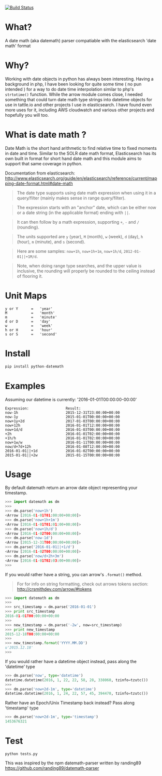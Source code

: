 [![Build Status](https://travis-ci.org/nickmaccarthy/python-datemath.svg?branch=master)](https://travis-ci.org/nickmaccarthy/python-datemath.svg?branch=master)


# What?
A date math (aka datemath) parser compatiable with the elasticsearch 'date math' format

# Why?
Working with date objects in python has always been interesting.  Having a background in php, I have been looking for quite some time ( no pun intended ) for a way to do date time interpolation similar to php's ```strtotime()``` function.  While the arrow module comes close, I needed something that could turn date math type strings into datetime objects for use in tattle.io and other projects I use in elasticsearch.  I have found even more uses for it, including AWS cloudwatch and various other projects and hopefully you will too.

# What is date math ?
Date Math is the short hand arithmetic to find relative time to fixed moments in date and time. Similar to the SOLR date math format, Elasticsearch has its own built in format for short hand date math and this module aims to support that same coverage in python.

Documentation from elasticsearch:
http://www.elasticsearch.org/guide/en/elasticsearch/reference/current/mapping-date-format.html#date-math

> The date type supports using date math expression when using it in a query/filter (mainly makes sense in range query/filter).

> The expression starts with an "anchor" date, which can be either now or a date string (in the applicable format) ending with `||`.

> It can then follow by a math expression, supporting `+`, `-` and `/` (rounding).

> The units supported are `y` (year), `M` (month), `w` (week), `d` (day), `h` (hour), `m` (minute), and `s` (second).

> Here are some samples: `now+1h`, `now+1h+1m`, `now+1h/d`, `2012-01-01||+1M/d`.

> Note, when doing range type searches, and the upper value is inclusive, the rounding will properly be rounded to the ceiling instead of flooring it.

# Unit Maps
```
y or Y      =   'year'
M           =   'month'
m           =   'minute'
d or D      =   'day'
w           =   'week'
h or H      =   'hour'
s or S      =   'second'
```

# Install
```python
pip install python-datemath
```
# Examples
Assuming our datetime is currently: '2016-01-01T00:00:00-00:00'
```
Expression:                 Result:
now-1h                      2015-12-31T23:00:00+00:00
now-1y                      2015-01-01T00:00:00+00:00
now+1y+2d                   2017-01-03T00:00:00+00:00
now+12h                     2016-01-01T12:00:00+00:00
now+1d/d                    2016-01-03T00:00:00+00:00
+2h                         2016-01-01T02:00:00+00:00
+1h/h                       2016-01-01T02:00:00+00:00
now+1w/w                    2016-01-11T00:00:00+00:00
now/d+7d+12h                2016-01-08T12:00:00+00:00
2016-01-01||+1d             2016-01-02T00:00:00+00:00
2015-01-01||+2w             2015-01-15T00:00:00+00:00
```

# Usage
By default datemath return an arrow date object representing your timestamp.  

```python
>>> import datemath as dm
>>>
>>> dm.parse('now+1h')
<Arrow [2016-01-01T01:00:00+00:00]>
>>> dm.parse('now+1h+1m')
<Arrow [2016-01-01T01:01:00+00:00]>
>>> dm.parse('now+1h/d')
<Arrow [2016-01-02T00:00:00+00:00]>
>>> dm.parse('now-1d')
<Arrow [2015-12-31T00:00:00+00:00]>
>>> dm.parse('2016-01-01||+1/d')
<Arrow [2016-01-02T00:00:00+00:00]>
>>> dm.parse('now/d+2h+3m')
<Arrow [2016-01-01T02:03:00+00:00]>
>>>
```
If you would rather have a string, you can arrow's ```.format()``` method.
> For for info on string formatting, check out arrows tokens section: http://crsmithdev.com/arrow/#tokens
```python
>>> import datemath as dm
>>>
>>> src_timestamp = dm.parse('2016-01-01')
>>> print src_timestamp
2016-01-01T00:00:00+00:00
>>>
>>> new_timestamp = dm.parse('-2w', now=src_timestamp)
>>> print new_timestamp
2015-12-18T00:00:00+00:00
>>>
>>> new_timestamp.format('YYYY.MM.DD')
u'2015.12.18'
>>>
```

If you would rather have a datetime object instead, pass along the 'datetime' type
```python
>>> dm.parse('now', type='datetime')
datetime.datetime(2016, 1, 22, 22, 58, 28, 338060, tzinfo=tzutc())
>>>
>>> dm.parse('now+2d-1m', type='datetime')
datetime.datetime(2016, 1, 24, 22, 57, 45, 394470, tzinfo=tzutc())
```
Rather have an Epoch/Unix Timestamp back instead? Pass along 'timestamp' type
```python
>>> dm.parse('now+2d-1m', type='timestamp')
1453676321
```

# Test
```python tests.py```


This was inspired by the npm datemath-parser written by randing89
https://github.com/randing89/datemath-parser

